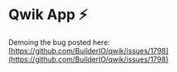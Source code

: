 # Qwik App ⚡️

Demoing the bug posted here: [https://github.com/BuilderIO/qwik/issues/1798](https://github.com/BuilderIO/qwik/issues/1798)
